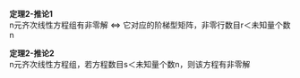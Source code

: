 **定理2-推论1**  
n元齐次线性方程组有非零解 $\Leftrightarrow$ 它对应的阶梯型矩阵，非零行数目r＜未知量个数n  
  
**定理2-推论2**  
n元齐次线性方程组，若方程数目s＜未知量个数n，则该方程有非零解  
